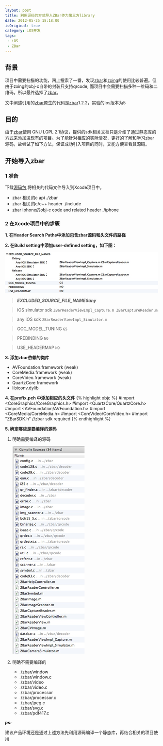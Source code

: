 ```yaml
---
layout: post
title: 利用源码的方式导入ZBar作为第三方library
date: 2012-05-25 18:18:00
isOriginal: true
category: iOS开发
tags:
 - iOS
 - ZBar
---
```



## 背景 ##

项目中需要扫描的功能，网上搜索了一番，发现[zbar][]和[zxing](http://code.google.com/p/zxing/)的使用比较普遍。但由于zxing的obj-c自带的封装只支持qrcode, 而项目中会需要扫描多种一维码和二维码。所以最终选择了[zbar][]。

文中阐述引用的[zbar][]原生的代码是[zbar]1.2.2，实验的ios版本为5

## 目的 ##

由于[zbar][]使用 GNU LGPL 2.1协议，提供的sdk相关文档只是介绍了通过静态库的方式来添加进现有的项目。为了能针对相应的实际情况，更好的了解和学习zbar源码，故尝试了如下方法，保证成功引入项目的同时，又能方便查看其源码。

## 开始导入zbar ##

### 1 准备 ###

下载[源码包](http://sourceforge.net/projects/zbar/files/zbar/0.10/zbar-0.10.tar.bz2/download),将相关的代码文件导入到Xcode项目中。

* zbar 相关的c api           ./zbar
* zbar 相关的c/c++ header    ./include
* zbar iphone的obj-c code and related header  ./iphone

### 2 在Xcode项目中的步骤 ###

**1. 在Header Search Paths中添加包含zbar源码和头文件的路径**

**2. 在Build setting中添加user-defined setting，如下图：**

![alt user-defined-setting](/images/posts/import-zbar-source-code/2.2.jpeg "user-defined-setting")

>***EXCLUDED_SOURCE_FILE_NAMESany***

>iOS simulator sdk
>    `ZBarReaderViewImpl_Capture.m ZBarCaptureReader.m`

>any iOS sdk
>    `ZBarReaderViewImpl_Simulator.m`

>GCC_MODEL_TUNING `G5`

>PREBINDING `NO`

>USE_HEADERMAP `NO`


**3. 添加zbar依赖的类库**

   * AVFoundation.framework (weak)
   * CoreMedia.framework (weak)
   * CoreVideo.framework (weak)
   * QuartzCore.framework
   * libiconv.dylib

**4. 在prefix.pch 中添加相应的头文件**
{% highlight objc %}
#import <CoreGraphics/CoreGraphics.h>
#import <QuartzCore/QuartzCore.h>
#import <AVFoundation/AVFoundation.h>
#import <CoreMedia/CoreMedia.h>
#import <CoreVideo/CoreVideo.h>
#import "ZBarSDK.h"       //zbar sdk required
{% endhighlight %}

**5. 确定哪些是要编译的源码**

1. 明确需要编译的源码

    ![alt required-compile](/images/posts/import-zbar-source-code/2.5.jpeg "required-compile")

2. 明确不需要编译的

	* ./zbar/window 
	* ./zbar/window.c
	* ./zbar/video
	* ./zbar/video.c
	* ./zbar/processor
	* ./zbar/processor.c
	* ./zbar/jpeg.c
	* ./zbar/svg.c
	* ./zbar/pdf417.c

***ps:***

建议产品环境还是通过上述方法先利用源码编译一个静态库，再结合相关的项目使用

[zbar]: http://zbar.sourceforge.net "zbar"
